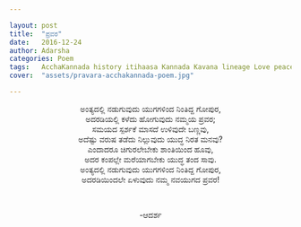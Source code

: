 ```yaml
---

layout: post
title:  "ಪ್ರವರ"
date:   2016-12-24
author: Adarsha
categories: Poem
tags:	AcchaKannada history itihaasa Kannada Kavana lineage Love peace Poem pravara war
cover:  "assets/pravara-acchakannada-poem.jpg"

---
```


<p align="center">ಅಂತ್ಯದಲ್ಲಿ ನಡುಗುವುದು ಯುಗಗಳಿಂದ ನಿಂತಿದ್ದ ಗೋಪುರ,</br>
ಅದರಡಿಯಲ್ಲಿ ಕಳೆದು ಹೋಗುವುದು ನಮ್ಮಯ ಪ್ರವರ;</br>
ಸಮಯದ ಸ್ಪರ್ಶಕೆ ಮಾಸದೆ ಉಳಿವುದೇ ಬಣ್ಣವು,</br>
ಅದೆಷ್ಟು ವರುಷ ತಡೆದು ನಿಲ್ಲುವುದು ಯುದ್ಧ ನಿರತ ಮನವು?</br>
ಎಂದಾದರೂ ಚಿಗುರಲೇಬೇಕು ಶಾಂತಿಯಿಂದ ಹೂವು,</br>
ಅದರ ಕಂಪಲ್ಲೇ ಮರೆಯಾಗಬೇಕು ಯುದ್ಧ ತಂದ ಸಾವು.</br>
ಅಂತ್ಯದಲ್ಲಿ ನಡುಗುವುದು ಯುಗಗಳಿಂದ ನಿಂತಿದ್ದ ಗೋಪುರ,</br>
ಅದರಡಿಯಿಂದಲೇ ಏಳುವುದು ನಮ್ಮ ನವಯುಗದ ಪ್ರವರ!</p></br>
<p align="center">-ಆದರ್ಶ</p>
